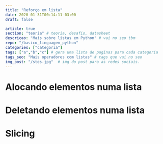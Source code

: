 ```yaml
---
title: "Reforço em lista"
date: 2020-01-31T00:14:11-03:00
draft: false

article: true
section: "teoria" # teoria, desafio, datasheet
descricao: "Mais sobre listas em Python" # vai no seo tbm
repo: "/basico_linguagem_python"
categories: ["categoria"]
tags: ["a","b","c"] # gera uma lista de paginas para cada categoria
tags_seo: "Mais operadores com listas" # tags que vai no seo
img_post: "/stes.jpg"  # img do post para as redes sociais.
---
```


# Alocando elementos numa lista

# Deletando elementos numa lista

# Slicing

